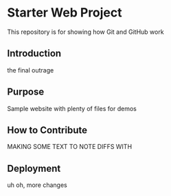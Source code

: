 # Starter Web Project

This repository is for showing how Git and GitHub work

## Introduction
the final outrage

## Purpose

Sample website with plenty of files for demos

## How to Contribute
MAKING SOME TEXT TO NOTE DIFFS WITH
## Deployment
uh oh, more changes
